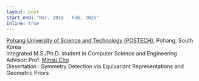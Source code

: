 ```yaml
---
layout: post
start_end: "Mar, 2018 - Feb, 2025"
inline: true
---
```


[Pohang University of Science and Technology (POSTECH)](https://postech.ac.kr/eng/), Pohang, South Korea \
Integrated M.S./Ph.D. student in Computer Science and Engineering \
Advisor: Prof. [Minsu Cho](https://cvlab.postech.ac.kr/~mcho) \
Dissertation : Symmetry Detection via Equivariant Representations and Geometric Priors

